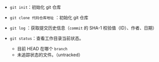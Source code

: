 +  `git init`：初始化 git 仓库

+ `git clone 代码仓库地址`  ：初始化 git 仓库

+ `git log` ：获取提交历史信息（`commit` 的  SHA-1 校验值（ID）、作者、日期）

+ `git status`：查看工作目录当前状态。
  + 目前 HEAD 在哪个 `branch`
  + 未追踪状态的文件。（untracked）